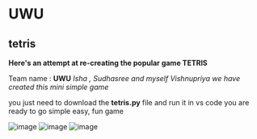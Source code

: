 # UWU

## tetris
**Here's an attempt at re-creating the popular game TETRIS**

Team name : **UWU**
*Isha , Sudhasree and myself Vishnupriya we have created this mini simple game*

you just need to download the **tetris.py** file and run it in vs code
you are ready to go
simple easy, fun game


![image](https://user-images.githubusercontent.com/89837239/139587708-6e379d0d-ec76-4111-8f0a-7a2690ebeba8.png)
![image](https://user-images.githubusercontent.com/89837239/139587717-ae61f299-1228-4134-a270-50d76b573411.png)
![image](https://user-images.githubusercontent.com/89837239/139587720-2b3b3fb1-c8e1-428b-ae32-cb063dbcea83.png)
